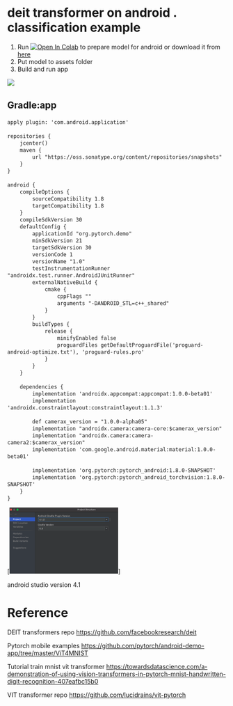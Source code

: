 # deit transformer on android . classification example
1. Run 
[![Open In Colab](https://colab.research.google.com/assets/colab-badge.svg)](https://colab.research.google.com/github/ZackPashkin/deit-transformer-on-android-.-classification/blob/main/quantized_model_preparaion_transformer_deit.ipynb) to prepare model for android or download it from [here](https://storage.googleapis.com/clipnetgan/deit_tiny_android/fbdeit.pt)
2. Put model to assets folder
3. Build and run app

[<img src="https://github.com/ZackPashkin/deit-transformer-on-android-.-classification/blob/main/example_deit_classifier.gif" width="250"/>](https://github.com/ZackPashkin/deit-transformer-on-android-.-classification/blob/main/example_deit_classifier.gif)




## Gradle:app
```
apply plugin: 'com.android.application'

repositories {
    jcenter()
    maven {
        url "https://oss.sonatype.org/content/repositories/snapshots"
    }
}

android {
    compileOptions {
        sourceCompatibility 1.8
        targetCompatibility 1.8
    }
    compileSdkVersion 30
    defaultConfig {
        applicationId "org.pytorch.demo"
        minSdkVersion 21
        targetSdkVersion 30
        versionCode 1
        versionName "1.0"
        testInstrumentationRunner "androidx.test.runner.AndroidJUnitRunner"
        externalNativeBuild {
            cmake {
                cppFlags ""
                arguments "-DANDROID_STL=c++_shared"
            }
        }
        buildTypes {
            release {
                minifyEnabled false
                proguardFiles getDefaultProguardFile('proguard-android-optimize.txt'), 'proguard-rules.pro'
            }
        }
    }

    dependencies {
        implementation 'androidx.appcompat:appcompat:1.0.0-beta01'
        implementation 'androidx.constraintlayout:constraintlayout:1.1.3'

        def camerax_version = "1.0.0-alpha05"
        implementation "androidx.camera:camera-core:$camerax_version"
        implementation "androidx.camera:camera-camera2:$camerax_version"
        implementation 'com.google.android.material:material:1.0.0-beta01'

        implementation 'org.pytorch:pytorch_android:1.8.0-SNAPSHOT'
        implementation 'org.pytorch:pytorch_android_torchvision:1.8.0-SNAPSHOT'
    }
}

```

[<img src="https://github.com/ZackPashkin/deit-transformer-on-android-.-classification/blob/main/gradle.png" width="250"/>]


android studio version 4.1

# Reference
DEIT transformers repo
https://github.com/facebookresearch/deit

Pytorch mobile examples
https://github.com/pytorch/android-demo-app/tree/master/ViT4MNIST

Tutorial train mnist vit transformer
https://towardsdatascience.com/a-demonstration-of-using-vision-transformers-in-pytorch-mnist-handwritten-digit-recognition-407eafbc15b0

VIT transformer repo
https://github.com/lucidrains/vit-pytorch


